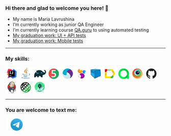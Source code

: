 ### Hi there and glad to welcome you here! :wave:

- My name is Maria Lavrushina
- I’m currently working as junior QA Engineer
- I’m currently learning course [QA.guru](https://qa.guru/) to using automated testing
- [My graduation work: UI + API tests](https://github.com/ioomoon/QA-guru-graduation.git)
- [My graduation work: Mobile tests](https://github.com/ioomoon/QA-guru-homework-mobile.git)


***
### My skills:
![](img/Intelij_IDEA.png "IntelliJ IDEA")
![](img/Java.png "Java")
![](img/Gradle.png "Gradle")
![](img/JUnit5.png "JUnit5")
![](img/Appium.png "Appium")
![](img/Selenide.png "Selenide")
![](img/Selenoid.png "Selenoid")
![](img/Allure_Report.png "Allure")
![](img/allureTestOps.png "AllureTestOps")
![](img/Browserstack.png "Browserstack")
![](img/Github.png "GitHub")
![](img/Jenkins.png "Jenkins")
![](img/Rest-Assured.png "Rest-Assured")
![](img/AndroidStudio.png "Android Studio")
***
### You are welcome to text me:

[![](img/Telegram.png "Telegram")](https://t.me/ioomoon)

